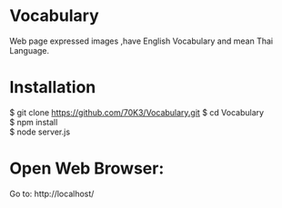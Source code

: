 # Vocabulary
Web page expressed images ,have English Vocabulary and mean Thai Language.  

# Installation

$ git clone https://github.com/70K3/Vocabulary.git 
$ cd Vocabulary  
$ npm install  
$ node server.js 

# Open Web Browser:
Go to: http://localhost/
